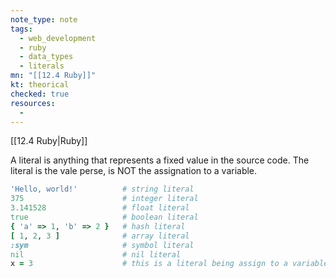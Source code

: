 ```yaml
---
note_type: note
tags:
  - web_development
  - ruby
  - data_types
  - literals
mn: "[[12.4 Ruby]]"
kt: theorical
checked: true
resources:
  -
---
```

[[12.4 Ruby|Ruby]]

A literal is anything that represents a fixed value in the source code. The literal is the vale perse, is NOT the assignation to a variable. 

```ruby
'Hello, world!'          # string literal
375                      # integer literal
3.141528                 # float literal
true                     # boolean literal
{ 'a' => 1, 'b' => 2 }   # hash literal
[ 1, 2, 3 ]              # array literal
:sym                     # symbol literal
nil                      # nil literal
x = 3                    # this is a literal being assign to a variable
```

